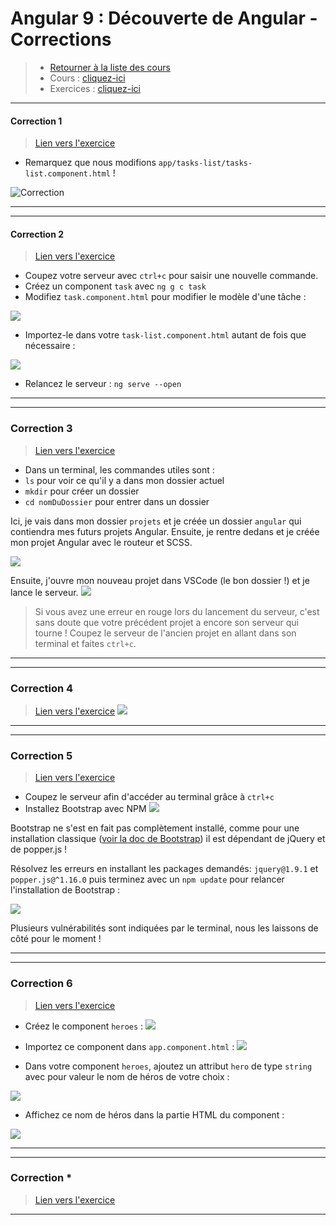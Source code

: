 # Angular 9 : Découverte de Angular - Corrections
> - [Retourner à la liste des cours](../readme.md)
> - Cours : [cliquez-ici](01.md)
> - Exercices : [cliquez-ici](exercices.md)


---
#### Correction 1
> [Lien vers l'exercice](exercices.md#exercice-1)
- Remarquez que nous modifions `app/tasks-list/tasks-list.component.html` !

![Correction](img/ul-li-correction.png)

--- 

---
#### Correction 2
> [Lien vers l'exercice](exercices.md#exercice-2)
- Coupez votre serveur avec `ctrl+c` pour saisir une nouvelle commande.
- Créez un component `task` avec `ng g c task`
- Modifiez `task.component.html` pour modifier le modèle d'une tâche :

![](img/task-component.png)

- Importez-le dans votre `task-list.component.html` autant de fois que nécessaire :

![](img/taskslist.png)


- Relancez le serveur : `ng serve --open`
--- 

---
### Correction 3
> [Lien vers l'exercice](exercices.md#exercice-3)
- Dans un terminal, les commandes utiles sont :
- `ls` pour voir ce qu'il y a dans mon dossier actuel
- `mkdir` pour créer un dossier
- `cd nomDuDossier` pour entrer dans un dossier

Ici, je vais dans mon dossier `projets` et je créée un dossier `angular` qui contiendra mes futurs projets Angular. Ensuite, je rentre dedans et je créée mon projet Angular avec le routeur et SCSS.

![](img/0301.png)

Ensuite, j'ouvre mon nouveau projet dans VSCode (le bon dossier !) et je lance le serveur.
![](img/0302.png)

> Si vous avez une erreur en rouge lors du lancement du serveur, c'est sans doute que votre précédent projet a encore son serveur qui tourne ! Coupez le serveur de l'ancien projet en allant dans son terminal et faites `ctrl+c`.
---

---
### Correction 4
> [Lien vers l'exercice](exercices.md#exercice-4)
![](img/0303.png)

---


---
### Correction 5
> [Lien vers l'exercice](exercices.md#exercice-5)

- Coupez le serveur afin d'accéder au terminal grâce à `ctrl+c`
- Installez Bootstrap avec NPM
![](img/0304.png)

Bootstrap ne s'est en fait pas complètement installé, comme pour une installation classique ([voir la doc de Bootstrap](https://getbootstrap.com/docs/4.4/getting-started/introduction/)) il est dépendant de jQuery et de popper.js !

Résolvez les erreurs en installant les packages demandés: `jquery@1.9.1` et `popper.js@^1.16.0` puis terminez avec un `npm update` pour relancer l'installation de Bootstrap :

![](img/c0207.png)

Plusieurs vulnérabilités sont indiquées par le terminal, nous les laissons de côté pour le moment !

---


---
### Correction 6
> [Lien vers l'exercice](exercices.md#exercice-6)


- Créez le component `heroes` :
![](img/c0208.png)

- Importez ce component dans `app.component.html` :
![](img/c0209.png)

- Dans votre component `heroes`, ajoutez un attribut `hero` de type `string` avec pour valeur le nom de héros de votre choix :

![](img/c0210.png)

- Affichez ce nom de héros dans la partie HTML du component :

![](img/c0211.png)

---

---
### Correction *
> [Lien vers l'exercice](exercices.md#exercice-*)
---